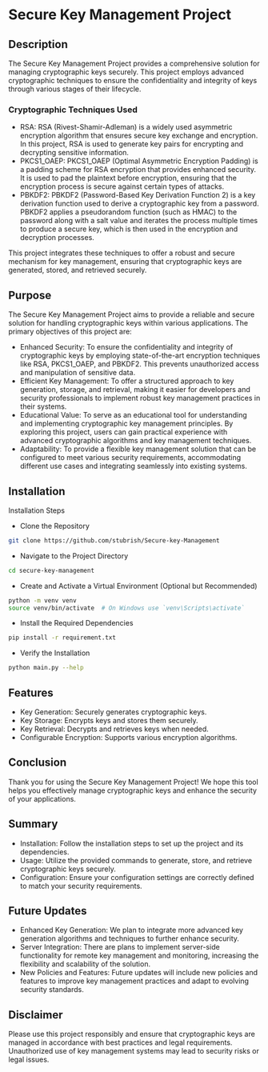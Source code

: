 
# Secure Key Management Project

## Description
The Secure Key Management Project provides a comprehensive solution for managing cryptographic keys securely. This project employs advanced cryptographic techniques to ensure the confidentiality and integrity of keys through various stages of their lifecycle.

### Cryptographic Techniques Used

- RSA: RSA (Rivest-Shamir-Adleman) is a widely used asymmetric encryption algorithm that ensures secure key exchange and encryption. In this project, RSA is used to generate key pairs for encrypting and decrypting sensitive information.
-  PKCS1_OAEP: PKCS1_OAEP (Optimal Asymmetric Encryption Padding) is a padding scheme for RSA encryption that provides enhanced security. It is used to pad the plaintext before encryption, ensuring that the encryption process is secure against certain types of attacks.
- PBKDF2: PBKDF2 (Password-Based Key Derivation Function 2) is a key derivation function used to derive a cryptographic key from a password. PBKDF2 applies a pseudorandom function (such as HMAC) to the password along with a salt value and iterates the process multiple times to produce a secure key, which is then used in the encryption and decryption processes.

This project integrates these techniques to offer a robust and secure mechanism for key management, ensuring that cryptographic keys are generated, stored, and retrieved securely.
## Purpose

The Secure Key Management Project aims to provide a reliable and secure solution for handling cryptographic keys within various applications. The primary objectives of this project are:

- Enhanced Security: To ensure the confidentiality and integrity of cryptographic keys by employing state-of-the-art encryption techniques like RSA, PKCS1_OAEP, and PBKDF2. This prevents unauthorized access and manipulation of sensitive data.
- Efficient Key Management: To offer a structured approach to key generation, storage, and retrieval, making it easier for developers and security professionals to implement robust key management practices in their systems.
- Educational Value: To serve as an educational tool for understanding and implementing cryptographic key management principles. By exploring this project, users can gain practical experience with advanced cryptographic algorithms and key management techniques.
- Adaptability: To provide a flexible key management solution that can be configured to meet various security requirements, accommodating different use cases and integrating seamlessly into existing systems.
## Installation

Installation Steps
- Clone the Repository
```bash
git clone https://github.com/stubrish/Secure-key-Management
```
- Navigate to the Project Directory
```bash
cd secure-key-management
```
- Create and Activate a Virtual Environment (Optional but Recommended)
```bash
python -m venv venv
source venv/bin/activate  # On Windows use `venv\Scripts\activate`
```
- Install the Required Dependencies
```bash
pip install -r requirement.txt
```
- Verify the Installation
```bash
python main.py --help
```

    
## Features

- Key Generation: Securely generates cryptographic keys.
- Key Storage: Encrypts keys and stores them securely.
- Key Retrieval: Decrypts and retrieves keys when needed.
- Configurable Encryption: Supports various encryption algorithms.


## Conclusion
Thank you for using the Secure Key Management Project! We hope this tool helps you effectively manage cryptographic keys and enhance the security of your applications.

## Summary
- Installation: Follow the installation steps to set up the project and its dependencies.
- Usage: Utilize the provided commands to generate, store, and retrieve cryptographic keys securely.
- Configuration: Ensure your configuration settings are correctly defined to match your security requirements.
## Future Updates
- Enhanced Key Generation: We plan to integrate more advanced key generation algorithms and techniques to further enhance security.
- Server Integration: There are plans to implement server-side functionality for remote key management and monitoring, increasing the flexibility and scalability of the solution.
- New Policies and Features: Future updates will include new policies and features to improve key management practices and adapt to evolving security standards.
## Disclaimer
Please use this project responsibly and ensure that cryptographic keys are managed in accordance with best practices and legal requirements. Unauthorized use of key management systems may lead to security risks or legal issues.
